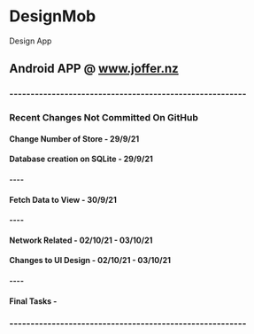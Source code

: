 # DesignMob
Design App

## Android APP @ www.joffer.nz


### --------------------------------------------------------

### Recent Changes Not Committed On GitHub

#### Change Number of Store - 29/9/21
#### Database creation on SQLite - 29/9/21
#### ----
#### Fetch Data to View - 30/9/21
#### ----
#### Network Related - 02/10/21 - 03/10/21
#### Changes to UI Design - 02/10/21 - 03/10/21
#### ----
#### Final Tasks -

### --------------------------------------------------------


